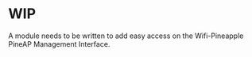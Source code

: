 # WIP
A module needs to be written to add easy access on the Wifi-Pineapple PineAP Management Interface.
